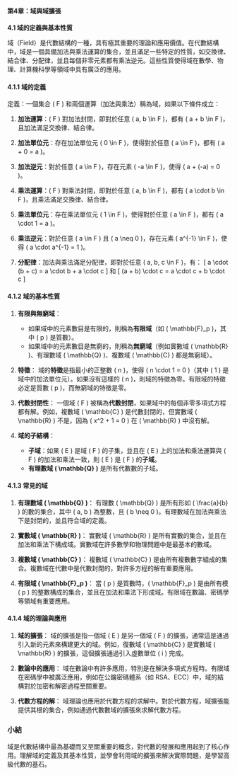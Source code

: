 #### 第4章：域與域擴張

**4.1 域的定義與基本性質**

域（Field）是代數結構的一種，具有極其重要的理論和應用價值。在代數結構中，域是一個具備加法與乘法運算的集合，並且滿足一些特定的性質，如交換律、結合律、分配律，並且每個非零元素都有乘法逆元。這些性質使得域在數學、物理、計算機科學等領域中具有廣泛的應用。

#### 4.1.1 域的定義

定義：一個集合 \( F \) 和兩個運算（加法與乘法）稱為域，如果以下條件成立：

1. **加法運算**：\( F \) 對加法封閉，即對於任意 \( a, b \in F \)，都有 \( a + b \in F \)，且加法滿足交換律、結合律。
   
2. **加法單位元**：存在加法單位元 \( 0 \in F \)，使得對於任意 \( a \in F \)，都有 \( a + 0 = a \)。

3. **加法逆元**：對於任意 \( a \in F \)，存在元素 \( -a \in F \)，使得 \( a + (-a) = 0 \)。

4. **乘法運算**：\( F \) 對乘法封閉，即對於任意 \( a, b \in F \)，都有 \( a \cdot b \in F \)，且乘法滿足交換律、結合律。

5. **乘法單位元**：存在乘法單位元 \( 1 \in F \)，使得對於任意 \( a \in F \)，都有 \( a \cdot 1 = a \)。

6. **乘法逆元**：對於任意 \( a \in F \) 且 \( a \neq 0 \)，存在元素 \( a^{-1} \in F \)，使得 \( a \cdot a^{-1} = 1 \)。

7. **分配律**：加法與乘法滿足分配律，即對於任意 \( a, b, c \in F \)，有：
   \[
   a \cdot (b + c) = a \cdot b + a \cdot c
   \]
   和
   \[
   (a + b) \cdot c = a \cdot c + b \cdot c
   \]

#### 4.1.2 域的基本性質

1. **有限與無窮域**：
   - 如果域中的元素數目是有限的，則稱為**有限域**（如 \( \mathbb{F}_p \)，其中 \( p \) 是質數）。
   - 如果域中的元素數目是無窮的，則稱為**無窮域**（例如實數域 \( \mathbb{R} \)、有理數域 \( \mathbb{Q} \)、複數域 \( \mathbb{C} \) 都是無窮域）。

2. **特徵**：
   域的**特徵**是指最小的正整數 \( n \)，使得 \( n \cdot 1 = 0 \)（其中 \( 1 \) 是域中的加法單位元）。如果沒有這樣的 \( n \)，則域的特徵為零。有限域的特徵必定是質數 \( p \)，而無窮域的特徵是零。

3. **代數封閉性**：
   一個域 \( F \) 被稱為**代數封閉**，如果域中的每個非零多項式方程都有解。例如，複數域 \( \mathbb{C} \) 是代數封閉的，但實數域 \( \mathbb{R} \) 不是，因為 \( x^2 + 1 = 0 \) 在 \( \mathbb{R} \) 中沒有解。

4. **域的子結構**：
   - **子域**：如果 \( E \) 是域 \( F \) 的子集，並且在 \( E \) 上的加法和乘法運算與 \( F \) 的加法和乘法一致，則 \( E \) 是 \( F \) 的**子域**。
   - **有理數域 \( \mathbb{Q} \)** 是所有代數數的子域。

#### 4.1.3 常見的域

1. **有理數域 \( \mathbb{Q} \)**：
   有理數 \( \mathbb{Q} \) 是所有形如 \( \frac{a}{b} \) 的數的集合，其中 \( a, b \) 為整數，且 \( b \neq 0 \)。有理數域在加法與乘法下是封閉的，並且符合域的定義。

2. **實數域 \( \mathbb{R} \)**：
   實數域 \( \mathbb{R} \) 是所有實數的集合，並且在加法和乘法下構成域。實數域在許多數學和物理問題中是最基本的數域。

3. **複數域 \( \mathbb{C} \)**：
   複數域 \( \mathbb{C} \) 是由所有複數數字組成的集合。複數域在代數中是代數封閉的，對許多方程的解有重要應用。

4. **有限域 \( \mathbb{F}_p \)**：
   當 \( p \) 是質數時，\( \mathbb{F}_p \) 是由所有模 \( p \) 的整數構成的集合，並且在加法和乘法下形成域。有限域在數論、密碼學等領域有重要應用。

#### 4.1.4 域的理論與應用

1. **域的擴張**：
   域的擴張是指一個域 \( E \) 是另一個域 \( F \) 的擴張，通常這是通過引入新的元素來構建更大的域。例如，復數域 \( \mathbb{C} \) 是實數域 \( \mathbb{R} \) 的擴張，這個擴張通過引入虛數單位 \( i \) 完成。

2. **數論中的應用**：
   域在數論中有許多應用，特別是在解決多項式方程時。有限域在密碼學中被廣泛應用，例如在公鑰密碼體系（如 RSA、ECC）中，域的結構對於加密和解密過程至關重要。

3. **代數方程的解**：
   域理論也應用於代數方程的求解中。對於代數方程，域擴張能提供其根的集合，例如通過代數數域的擴張來求解代數方程。

### 小結

域是代數結構中最為基礎而又至關重要的概念，對代數的發展和應用起到了核心作用。理解域的定義及其基本性質，並學會利用域的擴張來解決實際問題，是學習高級代數的基石。